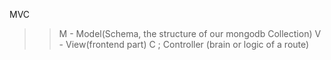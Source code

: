 MVC
>> M - Model(Schema, the structure of our mongodb Collection)
>>V - View(frontend part)
>> C ; Controller (brain or logic of a route)